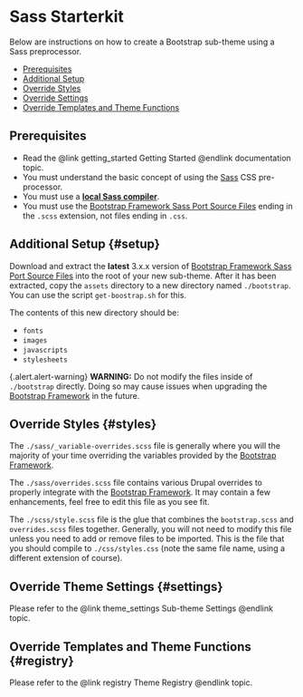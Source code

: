 <!-- @file Instructions for subtheming using the Sass Starterkit. -->
<!-- @defgroup sub_theming_sass -->
<!-- @ingroup sub_theming -->
# Sass Starterkit

Below are instructions on how to create a Bootstrap sub-theme using a Sass
preprocessor.

- [Prerequisites](#prerequisites)
- [Additional Setup](#setup)
- [Override Styles](#styles)
- [Override Settings](#settings)
- [Override Templates and Theme Functions](#registry)

## Prerequisites
- Read the @link getting_started Getting Started @endlink documentation topic.
- You must understand the basic concept of using the [Sass] CSS pre-processor.
- You must use a **[local Sass compiler](https://www.google.com/search?q=sass+compiler)**.
- You must use the [Bootstrap Framework Sass Port Source Files] ending in the `.scss`
  extension, not files ending in `.css`.

## Additional Setup {#setup}
Download and extract the **latest** 3.x.x version of
[Bootstrap Framework Sass Port Source Files] into the root of your new sub-theme. After
it has been extracted, copy the `assets` directory to a new directory named
`./bootstrap`.  You can use the script `get-boostrap.sh` for this.

The contents of this new directory should be:
* `fonts`
* `images`
* `javascripts`
* `stylesheets`

{.alert.alert-warning} **WARNING:** Do not modify the files inside of
`./bootstrap` directly. Doing so may cause issues when upgrading the
[Bootstrap Framework] in the future.

## Override Styles {#styles}
The `./sass/_variable-overrides.scss` file is generally where you will
the majority of your time overriding the variables provided by the [Bootstrap
Framework].

The `./sass/overrides.scss` file contains various Drupal overrides to
properly integrate with the [Bootstrap Framework]. It may contain a few
enhancements, feel free to edit this file as you see fit.

The `./scss/style.scss` file is the glue that combines the
`bootstrap.scss` and `overrides.scss` files together. Generally, you will not
need to modify this file unless you need to add or remove files to be imported.
This is the file that you should compile to `./css/styles.css` (note
the same file name, using a different extension of course).

## Override Theme Settings {#settings}
Please refer to the @link theme_settings Sub-theme Settings @endlink topic.

## Override Templates and Theme Functions {#registry}
Please refer to the @link registry Theme Registry @endlink topic.

[Bootstrap Framework]: http://getbootstrap.com
[Bootstrap Framework Sass Port Source Files]: https://github.com/twbs/bootstrap-sass
[Sass]: http://sass-lang.com
